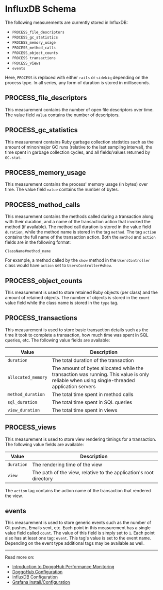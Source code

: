 # InfluxDB Schema

The following measurements are currently stored in InfluxDB:

- `PROCESS_file_descriptors`
- `PROCESS_gc_statistics`
- `PROCESS_memory_usage`
- `PROCESS_method_calls`
- `PROCESS_object_counts`
- `PROCESS_transactions`
- `PROCESS_views`
- `events`

Here, `PROCESS` is replaced with either `rails` or `sidekiq` depending on the
process type. In all series, any form of duration is stored in milliseconds.

## PROCESS_file_descriptors

This measurement contains the number of open file descriptors over time. The
value field `value` contains the number of descriptors.

## PROCESS_gc_statistics

This measurement contains Ruby garbage collection statistics such as the amount
of minor/major GC runs (relative to the last sampling interval), the time spent
in garbage collection cycles, and all fields/values returned by `GC.stat`.

## PROCESS_memory_usage

This measurement contains the process' memory usage (in bytes) over time. The
value field `value` contains the number of bytes.

## PROCESS_method_calls

This measurement contains the methods called during a transaction along with
their duration, and a name of the transaction action that invoked the method (if
available). The method call duration is stored in the value field `duration`,
while the method name is stored in the tag `method`. The tag `action` contains
the full name of the transaction action. Both the `method` and `action` fields
are in the following format:

```
ClassName#method_name
```

For example, a method called by the `show` method in the `UsersController` class
would have `action` set to `UsersController#show`.

## PROCESS_object_counts

This measurement is used to store retained Ruby objects (per class) and the
amount of retained objects. The number of objects is stored in the `count` value
field while the class name is stored in the `type` tag.

## PROCESS_transactions

This measurement is used to store basic transaction details such as the time it
took to complete a transaction, how much time was spent in SQL queries, etc. The
following value fields are available:

| Value | Description |
| ----- | ----------- |
| `duration`  | The total duration of the transaction |
| `allocated_memory` | The amount of bytes allocated while the transaction was running. This value is only reliable when using single-threaded application servers |
| `method_duration` | The total time spent in method calls |
| `sql_duration` | The total time spent in SQL queries |
| `view_duration` | The total time spent in views |

## PROCESS_views

This measurement is used to store view rendering timings for a transaction. The
following value fields are available:

| Value | Description |
| ----- | ----------- |
| `duration` | The rendering time of the view |
| `view` | The path of the view, relative to the application's root directory |

The `action` tag contains the action name of the transaction that rendered the
view.

## events

This measurement is used to store generic events such as the number of Git
pushes, Emails sent, etc. Each point in this measurement has a single value
field called `count`. The value of this field is simply set to `1`. Each point
also has at least one tag: `event`. This tag's value is set to the event name.
Depending on the event type additional tags may be available as well.

---

Read more on:

- [Introduction to DoggoHub Performance Monitoring](introduction.md)
- [DoggoHub Configuration](doggohub_configuration.md)
- [InfluxDB Configuration](influxdb_configuration.md)
- [Grafana Install/Configuration](grafana_configuration.md)
